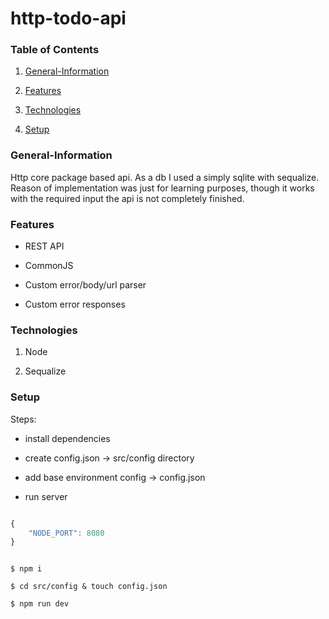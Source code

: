 # http-todo-api

### Table of Contents

1. [General-Information](#general-information)

2. [Features](#features)

3. [Technologies](#technologies)

4. [Setup](#setup)

### General-Information

Http core package based api. As a db I used a simply sqlite with sequalize.
Reason of implementation was just for learning purposes, though it works with the required
input the api is not completely finished.

### Features

-   REST API

-   CommonJS

-   Custom error/body/url parser

-   Custom error responses

### Technologies

1. Node

2. Sequalize

### Setup

Steps:

-   install dependencies

-   create config.json -> src/config directory

-   add base environment config -> config.json

-   run server

```javascript

{
    "NODE_PORT": 8080
}

```

```shell

$ npm i

$ cd src/config & touch config.json

$ npm run dev

```
